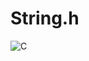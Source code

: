 # String.h
 ![C](https://img.shields.io/badge/c-%2300599C.svg?style=for-the-badge&logo=c&logoColor=white)
